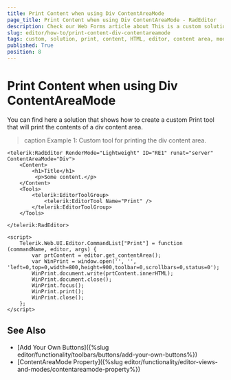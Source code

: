 ```yaml
---
title: Print Content when using Div ContentAreaMode
page_title: Print Content when using Div ContentAreaMode - RadEditor
description: Check our Web Forms article about This is a custom solution for printing the content of RadEditor with Dov ContentAreaMode.
slug: editor/how-to/print-content-div-contentareamode
tags: custom, solution, print, content, HTML, editor, content area, mode, contentareamode, div
published: True
position: 8
---
```


# Print Content when using Div ContentAreaMode

You can find here a solution that shows how to create a custom Print tool that will print the contents of a div content area. 

>caption Example 1: Custom tool for printing the div content area.

````ASP.NET
<telerik:RadEditor RenderMode="Lightweight" ID="RE1" runat="server" ContentAreaMode="Div">
    <Content>
        <h1>Title</h1>
         <p>Some content.</p>
    </Content>
    <Tools>
        <telerik:EditorToolGroup>
            <telerik:EditorTool Name="Print" />
        </telerik:EditorToolGroup>
    </Tools>

</telerik:RadEditor>

<script>
    Telerik.Web.UI.Editor.CommandList["Print"] = function (commandName, editor, args) {
        var prtContent = editor.get_contentArea();
        var WinPrint = window.open('', '', 'left=0,top=0,width=800,height=900,toolbar=0,scrollbars=0,status=0');
        WinPrint.document.write(prtContent.innerHTML);
        WinPrint.document.close();
        WinPrint.focus();
        WinPrint.print();
        WinPrint.close();
    };
</script>

````

## See Also

* [Add Your Own Buttons]({%slug editor/functionality/toolbars/buttons/add-your-own-buttons%})
* [ContentAreaMode Property]({%slug editor/functionality/editor-views-and-modes/contentareamode-property%})
